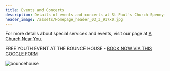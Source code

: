 ```yaml
---
title: Events and Concerts
description: Details of events and concerts at St Paul's Church Spennymoor.
header_image: /assets/Homepage_header_03_3_917x0.jpg
---
```

For more details about special services and events, visit our page at [A Church Near You](https://www.achurchnearyou.com/church/13565/).

FREE YOUTH EVENT AT THE BOUNCE HOUSE - [BOOK NOW VIA THIS GOOGLE FORM](https://forms.gle/rqxUU9MmxiGRrz1YA)

![bouncehouse](https://github.com/user-attachments/assets/a8d7df54-8f2f-4a41-a03d-ad3eabdbc20b)
